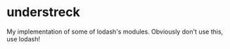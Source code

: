 # understreck

My implementation of some of lodash's modules. Obviously don't use this, use lodash!
